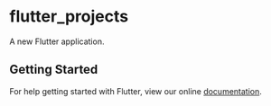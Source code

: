 # flutter_projects

A new Flutter application.

## Getting Started

For help getting started with Flutter, view our online
[documentation](https://flutter.io/).

